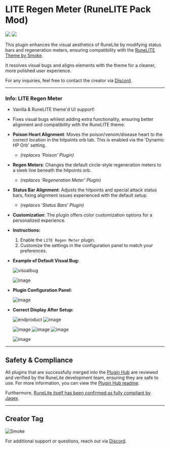 # LITE Regen Meter (RuneLITE Pack Mod)
[![](https://img.shields.io/endpoint?url=https://api.runelite.net/pluginhub/shields/rank/plugin/lite-regen-meter)](https://runelite.net/plugin-hub/show/lite-regen-meter)
[![](https://img.shields.io/endpoint?url=https://api.runelite.net/pluginhub/shields/installs/plugin/lite-regen-meter)](https://runelite.net/plugin-hub/show/lite-regen-meter)

This plugin enhances the visual aesthetics of RuneLite by modifying status bars and regeneration meters, ensuring compatibility with the [RuneLITE Theme by Smoke](https://github.com/melkypie/resource-packs/tree/pack-RuneLITE). 

It resolves visual bugs and aligns elements with the theme for a cleaner, more polished user experience.


For any inquiries, feel free to contact the creator via [Discord](https://discord.gg/RQ9H9naf7E).

---

### **Info: LITE Regen Meter**

- Vanilla & RuneLITE theme'd UI support!

- Fixes visual bugs whilest adding extra functionality, ensuring better alignment and compatibility with the RuneLITE theme.

- **Poison Heart Alignment**:
  Moves the poison/venom/disease heart to the correct location in the hitpoints orb tab. This is enabled via the 'Dynamic HP Orb' setting. 
  - *(replaces 'Poison' Plugin)*


- **Regen Meters**:
  Changes the default circle-style regeneration meters to a sleek line beneath the hitpoints orb. 
  - *(replaces 'Regeneration Meter' Plugin)*


- **Status Bar Alignment**:
  Adjusts the hitpoints and special attack status bars, fixing alignment issues experienced with the default setup. 
  - *(replaces 'Status Bars' Plugin)*


- **Customization**:
  The plugin offers color customization options for a personalized experience.

- **Instructions:**          
    1. Enable the `LITE Regen Meter` plugin.
    2. Customize the settings in the configuration panel to match your preferences.
  
  

- **Example of Default Visual Bug:**

  ![visualbug](https://github.com/user-attachments/assets/31d547aa-5f21-4af2-abfd-6f9a5cf6458e)

  ![image](https://github.com/user-attachments/assets/b4606c6c-f4b2-4e1a-99a8-672a6103c186)

- **Plugin Configuration Panel:**

  ![image](https://github.com/user-attachments/assets/85767836-a67a-43b2-86c2-f6123e30455e)


- **Correct Display After Setup:**

  ![endproduct](https://github.com/user-attachments/assets/cd5cdcb9-933c-43bb-afeb-bc2eaccd2526)
  ![image](https://github.com/user-attachments/assets/2fbc539e-ad7e-4b1f-99e6-124e68cc73df)


  ![image](https://github.com/user-attachments/assets/ab11a8df-06bc-4e3b-aea2-b23d5e4722fc)
  ![image](https://github.com/user-attachments/assets/28d3a9f6-fc82-4c7d-8396-1d61d9d3fc5f)
  ![image](https://github.com/user-attachments/assets/74e2cf58-b7ed-4cdd-b0da-954c36e6f1b7)

  ![image](https://github.com/user-attachments/assets/83cb4499-09a0-4ab9-95db-8c588019b357)

---


## **Safety & Compliance**

All plugins that are successfully merged into the [Plugin Hub](https://github.com/runelite/plugin-hub) are reviewed and verified by the RuneLite development team, ensuring they are safe to use. For more information, you can view the [Plugin Hub readme](https://github.com/runelite/plugin-hub#Reviewing).

Furthermore, [RuneLite itself has been confirmed as fully compliant by Jagex](https://secure.runescape.com/m=news/a=13/another-message-about-unofficial-clients?oldschool=1).

---

## **Creator Tag**
![Smoke](https://i.ibb.co/PTYfzqB/Rune-LITE-By-Smoke.png)

For additional support or questions, reach out via [Discord](https://discord.gg/RQ9H9naf7E).
